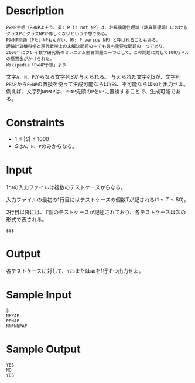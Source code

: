 # Description
```
P≠NP予想（P≠NPよそう、英: P is not NP）は、計算複雑性理論（計算量理論）におけるクラスPとクラスNPが等しくないという予想である。
P対NP問題（PたいNPもんだい、英: P versus NP）と呼ばれることもある。
理論計算機科学と現代数学上の未解決問題の中でも最も重要な問題の一つであり、
2000年にクレイ数学研究所のミレニアム懸賞問題の一つとして、この問題に対して100万ドルの懸賞金がかけられた。
Wikipedia「P≠NP予想」より
```

文字`A`、`N`、`P`からなる文字列$S$が与えられる。
与えられた文字列$S$が、文字列`PPAP`から`P=NP`の置換を使って生成可能ならば`YES`、不可能ならば`NO`と出力せよ。  
例えば、文字列`NPPAP`は、`PPAP`先頭の`P`を`NP`に置換することで、生成可能である。

# Constraints
 - $1 \leq |S| \leq 1000$  
 - $S$は`A`、`N`、`P`のみからなる。

# Input
1つの入力ファイルは複数のテストケースからなる。  

入力ファイルの最初の1行目にはテストケースの個数$T$が記される$(1 \leq T \leq 50)$。

2行目以降には、$T$個のテストケースが記述されており、各テストケースは次の形式で表される。
```
$S$
```
# Output
各テストケースに対して、`YES`または`NO`を1行ずつ出力せよ。

# Sample Input
```
3
NPPAP
PPNAP
NNPNNPAP
```
# Sample Output
```
YES
NO
YES
```
